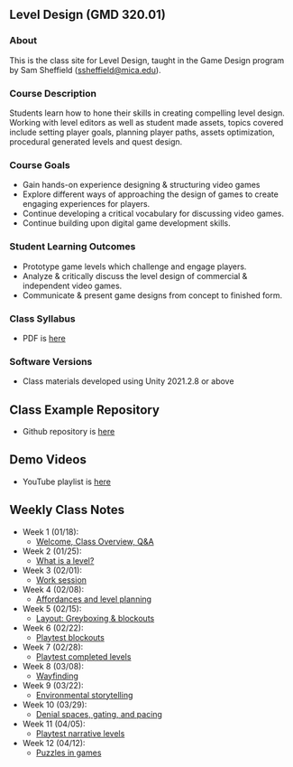 ## Level Design (GMD 320.01)

### About
This is the class site for Level Design, taught in the Game Design program by Sam Sheffield (ssheffield@mica.edu).

### Course Description
Students learn how to hone their skills in creating compelling level design. Working with level editors as well as student made assets, topics covered include setting player goals, planning player paths, assets optimization, procedural generated levels and quest design.

### Course Goals
- Gain hands-on experience designing & structuring video games
- Explore different ways of approaching the design of games to create engaging experiences
for players.
- Continue developing a critical vocabulary for discussing video games.
- Continue building upon digital game development skills.

### Student Learning Outcomes
- Prototype game levels which challenge and engage players.
- Analyze & critically discuss the level design of commercial & independent video games.
- Communicate & present game designs from concept to finished form.

### Class Syllabus
- PDF is [here](https://docs.google.com/document/d/132CrDZhnPa9t9ApqyYeD_FbvqzooSSl86dvlHDPi5S8/edit?usp=sharing)

### Software Versions
- Class materials developed using Unity 2021.2.8 or above

## Class Example Repository
- Github repository is [here](https://github.com/samsheffield/Level_Design/tree/Spring_22/Class%20examples)

## Demo Videos
- YouTube playlist is [here](https://youtube.com/playlist?list=PL42xm44H83rJTvr5U8zecReQ1Sq9qYtll)

## Weekly Class Notes
- Week 1 (01/18):
  - [Welcome, Class Overview, Q&A](week1.md)
- Week 2 (01/25):
  - [What is a level?](week2.md)
- Week 3 (02/01):
  - [Work session](week3.md)
- Week 4 (02/08):
  - [Affordances and level planning](week4.md)
- Week 5 (02/15):
  - [Layout: Greyboxing & blockouts](week5.md)
- Week 6 (02/22):
  - [Playtest blockouts](week6.md)
- Week 7 (02/28):
  - [Playtest completed levels](week7.md)
- Week 8 (03/08):
  - [Wayfinding](week8.md)
- Week 9 (03/22):
  - [Environmental storytelling](week9.md)
- Week 10 (03/29):
  - [Denial spaces, gating, and pacing](week10.md)
- Week 11 (04/05):
  - [Playtest narrative levels](week11.md)
- Week 12 (04/12):
  - [Puzzles in games](week12.md)
